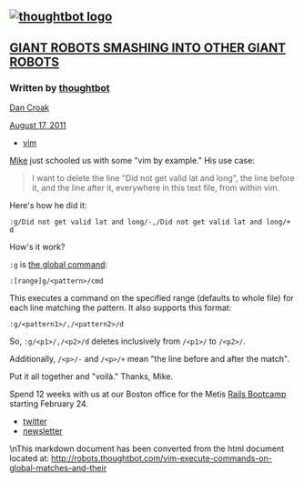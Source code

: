 [![thoughtbot logo](/images/logo.svg "Giant Robots Smashing Into Other Giant Robots")](/)
-----------------------------------------------------------------------------------------

[GIANT ROBOTS SMASHING INTO OTHER GIANT ROBOTS](/)
--------------------------------------------------

### Written by [thoughtbot](http://thoughtbot.com)

[Dan Croak](https://twitter.com/croaky)

[August 17, 2011](/vim-execute-commands-on-global-matches-and-their)

-   [vim](/tags/vim)

[Mike](http://thoughtbot.com/about/#mburns) just schooled us with some
"vim by example." His use case:

> I want to delete the line "Did not get valid lat and long", the line
> before it, and the line after it, everywhere in this text file, from
> within vim.

Here's how he did it:

    :g/Did not get valid lat and long/-,/Did not get valid lat and long/+ d

How's it work?

`:g` is [the global command](http://vim.wikia.com/wiki/Power_of_g):

    :[range]g/<pattern>/cmd

This executes a command on the specified range (defaults to whole file)
for each line matching the pattern. It also supports this format:

    :g/<pattern1>/,/<pattern2>/d

So, `:g/<p1>/,/<p2>/d` deletes inclusively from `/<p1>/` to `/<p2>/`.

Additionally, `/<p>/-` and `/<p>/+` mean "the line before and after the
match".

Put it all together and "voilà." Thanks, Mike.

Spend 12 weeks with us at our Boston office for the Metis [Rails
Bootcamp](http://www.thisismetis.com/ruby-on-rails-bootcamp?utm_source=thoughtbot&utm_medium=blog&utm_campaign=footer)
starting February 24.

-   [twitter](http://twitter.com/thoughtbot)
-   [newsletter](http://tinyletter.com/thoughtbot)

\nThis markdown document has been converted from the html document located at:
http://robots.thoughtbot.com/vim-execute-commands-on-global-matches-and-their
